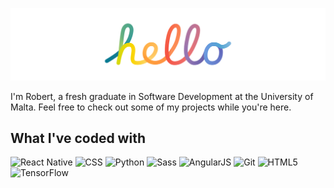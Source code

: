 <!-- ### Hi there 👋 -->

![hello](./Cover_transparent.png)

I'm Robert, a fresh graduate in Software Development at the University of Malta. Feel free to check out some of my projects while you're here.

<!--
**robmifsud/robmifsud** is a ✨ _special_ ✨ repository because its `README.md` (this file) appears on your GitHub profile.

Here are some ideas to get you started:

- 🔭 I’m currently working on ...
- 📫 How to reach me: ...
-->
## What I've coded with
<p>
    <img src="https://img.shields.io/badge/-React Native-61DAFB?logo=React&logoColor=black&style=flat-square" alt="React Native"/>
    <img src="https://img.shields.io/badge/-CSS-1572B6?logo=CSS3&logoColor=white&style=flat-square" alt="CSS"/>
    <img src="https://img.shields.io/badge/-Python-3776AB?logo=python&logoColor=white&style=flat-square" alt="Python"/>
    <img src="https://img.shields.io/badge/-Sass-CC6699?logo=Sass&logoColor=white&style=flat-square" alt="Sass"/>
    <img src="https://img.shields.io/badge/-AngularJS-E23237?logo=AngularJS&logoColor=white&style=flat-square" alt="AngularJS"/>
    <img src="https://img.shields.io/badge/-Git-F05032?logo=Git&logoColor=white&style=flat-square" alt="Git"/>
    <img src="https://img.shields.io/badge/-HTML5-E34F26?logo=HTML5&logoColor=white&style=flat-square" alt="HTML5"/>
    <img src="https://img.shields.io/badge/-TensorFlow-FF6F00?logo=TensorFlow&logoColor=white&style=flat-square" alt="TensorFlow"/>
</p>
